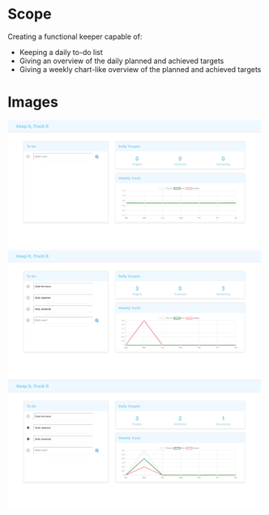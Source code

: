 # Scope

Creating a functional keeper capable of: <br />
* Keeping a daily to-do list
* Giving an overview of the daily planned and achieved targets 
* Giving a weekly chart-like overview of the planned and achieved targets

# Images
<img src="./images/Screenshot_00.png?raw=true" width="500">
<img src="./images/Screenshot_01.png?raw=true" width="500">
<img src="./images/Screenshot_02.png?raw=true" width="500">
